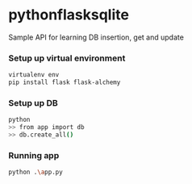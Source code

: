 # pythonflasksqlite
Sample API for learning DB insertion, get and update

### Setup up virtual environment
```sh
virtualenv env
pip install flask flask-alchemy
```

### Setup up DB
```sh
python 
>> from app import db
>> db.create_all()
```

### Running app
```sh
python .\app.py
```
